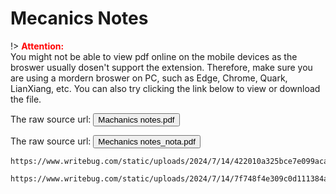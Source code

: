 # Mecanics Notes

!> **<span style='color:red'>Attention:</span>**<br>
You might not be able to view pdf online on the mobile devices as the broswer usually dosen't support the extension. Therefore, make sure you are using a mordern broswer on PC, such as Edge, Chrome, Quark, LianXiang, etc. You can also try clicking the link below to view or download
the file.

<!-- The raw source url: <button onclick="window.open('https://www.writebug.com/git/YiDingg/WB.PDFBank/raw/commit/0310f15fdd49f015d9513662ba2b99f7ff763bfa/Notes/Machanics notes.pdf')" type="button">Machanics notes.pdf</button> -->

The raw source url: <button onclick="window.open('https://www.writebug.com/static/uploads/2024/7/14/422010a325bce7e099aca2269ea975b4.pdf')" type="button">Machanics notes.pdf</button>

<!-- The raw source url: <button onclick="window.open('https://www.writebug.com/git/YiDingg/WB.PDFBank/raw/branch/main/Notes/Mechanics notes_nota_compressed.pdf')" type="button">Mechanics notes_nota.pdf</button> -->

The raw source url: <button onclick="window.open('https://www.writebug.com/static/uploads/2024/7/14/7f748f4e309c0d111384a1558a16521d.pdf')" type="button">Mechanics notes_nota.pdf</button>

```pdf
https://www.writebug.com/static/uploads/2024/7/14/422010a325bce7e099aca2269ea975b4.pdf
```

```pdf
https://www.writebug.com/static/uploads/2024/7/14/7f748f4e309c0d111384a1558a16521d.pdf
```
